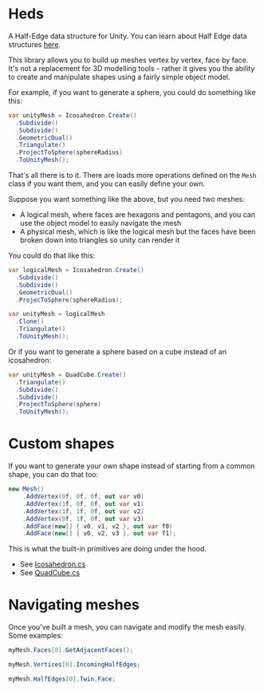 # Heds
A Half-Edge data structure for Unity. You can learn about Half Edge data structures [here](https://cs184.eecs.berkeley.edu/sp19/article/15/the-half-edge-data-structure).

This library allows you to build up meshes vertex by vertex, face by face. It's not a replacement for 3D modelling tools - rather it gives you the ability to create and manipulate shapes using a fairly simple object model.

For example, if you want to generate a sphere, you could do something like this:

```csharp
var unityMesh = Icosahedron.Create()
  .Subdivide()
  .Subdivide()
  .GeometricDual()
  .Triangulate()
  .ProjectToSphere(sphereRadius)
  .ToUnityMesh();
```

That's all there is to it. There are loads more operations defined on the `Mesh` class if you want them, and you can easily define your own.

Suppose you want something like the above, but you need two meshes:

- A logical mesh, where faces are hexagons and pentagons, and you can use the object model to easily navigate the mesh
- A physical mesh, which is like the logical mesh but the faces have been broken down into triangles so unity can render it

You could do that like this:

```csharp
var logicalMesh = Icosahedron.Create()
  .Subdivide()
  .Subdivide()
  .GeometricDual()
  .ProjecToSphere(sphereRadius);

var unityMesh = logicalMesh
  .Clone()
  .Triangulate()
  .ToUnityMesh();
```

Or if you want to generate a sphere based on a cube instead of an icosahedron:

```csharp
var unityMesh = QuadCube.Create()
  .Triangulate()
  .Subdivide()
  .Subdivide()
  .ProjectToSphere(sphere)
  .ToUnityMesh();
```

# Custom shapes
If you want to generate your own shape instead of starting from a common shape, you can do that too:

```csharp
new Mesh()
    .AddVertex(0f, 0f, 0f, out var v0)
    .AddVertex(1f, 0f, 0f, out var v1)
    .AddVertex(1f, 1f, 0f, out var v2)
    .AddVertex(0f, 1f, 0f, out var v3)
    .AddFace(new[] { v0, v1, v2 }, out var f0)
    .AddFace(new[] { v0, v2, v3 }, out var f1);
```

This is what the built-in primitives are doing under the hood.

- See [Icosahedron.cs](Heds/Primitives/Icosahedron.cs)
- See [QuadCube.cs](Heds/Primitives/QuadCube.cs)

# Navigating meshes
Once you've built a mesh, you can navigate and modify the mesh easily. Some examples:

```csharp
myMesh.Faces[0].GetAdjacentFaces();
```

```csharp
myMesh.Vertices[0].IncomingHalfEdges;
```

```csharp
myMesh.HalfEdges[0].Twin.Face;
```
